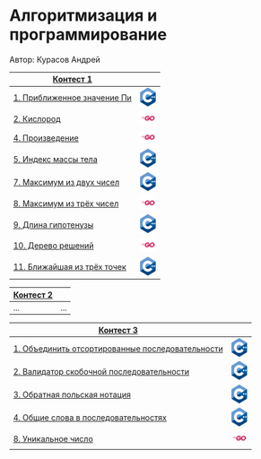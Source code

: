 # Алгоритмизация и программирование

Автор: Курасов Андрей

|[Контест 1](https://contest.yandex.ru/contest/52142/problems/) |  |
| --- | :-: |
| [1. Приближенное значение Пи](./CONTEST-1/1/1.cpp) | ![](./img/cpp.png) |
| [2. Кислород](./CONTEST-1/2/2.go) | ![](./img/go.png) |
| [4. Произведение](./CONTEST-1/4/4.go) | ![](./img/go.png) |
| [5. Индекс массы тела](./CONTEST-1/5/5.cpp) | ![](./img/cpp.png) |
| [7. Максимум из двух чисел](./CONTEST-1/7/7.cpp) | ![](./img/cpp.png) |
| [8. Максимум из трёх чисел](./CONTEST-1/8/8.go) | ![](./img/go.png) |
| [9. Длина гипотенузы](./CONTEST-1/9/9.cpp) | ![](./img/cpp.png) |
| [10. Дерево решений](./CONTEST-1/10/10.go) | ![](./img/go.png) |
| [11. Ближайшая из трёх точек](./CONTEST-1/11/11.cpp) | ![](./img/cpp.png) |

|[Контест 2](https://contest.yandex.ru/contest/52676/problems/) |  |
| --- | :-: |
| ... | ... |

|[Контест 3](https://contest.yandex.ru/contest/53504/problems/) |  |
| --- | :-: |
| [1. Объединить отсортированные последовательности](./CONTEST-3/1/1.cpp) | ![](./img/cpp.png) |
| [2. Валидатор скобочной последовательности](./CONTEST-3/2/main.cpp) | ![](./img/cpp.png) |
| [3. Обратная польская нотация](./CONTEST-3/3/main.cpp) | ![](./img/cpp.png) |
| [4. Общие слова в последовательностях](./CONTEST-3/4/main.cpp) | ![](./img/cpp.png) |
| [8. Уникальное число](./CONTEST-3/8/8.go) | ![](./img/go.png) |
